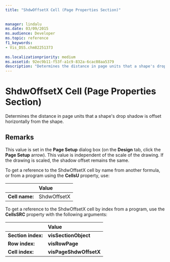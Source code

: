 ```yaml
---
title: "ShdwOffsetX Cell (Page Properties Section)"
 
 
manager: lindalu
ms.date: 03/09/2015
ms.audience: Developer
ms.topic: reference
f1_keywords:
- Vis_DSS.chm82251373
 
ms.localizationpriority: medium
ms.assetid: 92ec9b11-f53f-a1c9-832a-6cac08aa5379
description: "Determines the distance in page units that a shape's drop shadow is offset horizontally from the shape."
---
```


# ShdwOffsetX Cell (Page Properties Section)

Determines the distance in page units that a shape's drop shadow is offset horizontally from the shape.
  
## Remarks

This value is set in the **Page Setup** dialog box (on the **Design** tab, click the **Page Setup** arrow). This value is independent of the scale of the drawing. If the drawing is scaled, the shadow offset remains the same. 
  
To get a reference to the ShdwOffsetX cell by name from another formula, or from a program using the **CellsU** property, use: 
  
||Value |
|:-----|:-----|
| **Cell name:**  <br/> | ShdwOffsetX  <br/> |
   
To get a reference to the ShdwOffsetX cell by index from a program, use the **CellsSRC** property with the following arguments: 
  
||Value |
|:-----|:-----|
| **Section index:**  <br/> |**visSectionObject** <br/> |
| **Row index:**  <br/> |**visRowPage** <br/> |
| **Cell index:**  <br/> |**visPageShdwOffsetX** <br/> |
   

